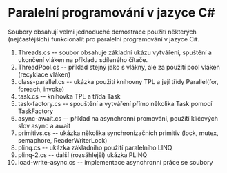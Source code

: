 # Paralelní programování v jazyce C#

Soubory obsahují velmi jednoduché demostrace použití některých (nejčastějších) funkcionalit pro paralelní programování v jazyce C#. 

1. Threads.cs -- soubor obsahuje základní ukázu vytváření, spuštění a ukončení vláken na příkladu sdíleného čítače.
2. ThreadPool.cs -- příklad stejný jako s vlákny, ale za použití pool vláken (recyklace vláken)
3. class-parallel.cs -- ukázka použití knihovny TPL a její třídy Parallel(for, foreach, invoke)
4. task.cs -- knihovka TPL a třída Task
5. task-factory.cs -- spouštění a vytváření přímo několika Task pomocí TaskFactory
6. async-await.cs -- příklad na asynchronní promování, použití klíčových slov async a await
7. primitivs.cs -- ukázka několika synchronizačních primitiv (lock, mutex, semaphore, ReaderWriterLock)
8. plinq.cs -- ukázka základního použití paralelního LINQ
9. plinq-2.cs -- další (rozsáhlejší) ukázka PLINQ
10. load-write-async.cs -- implementace asynchronní práce se soubory
